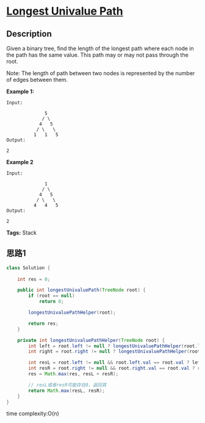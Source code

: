 # [Longest Univalue Path][title]

## Description

Given a binary tree, find the length of the longest path where each node in the path has the same value. This path may or may not pass through the root.

Note: The length of path between two nodes is represented by the number of edges between them.

**Example 1:**

```
Input:

              5
             / \
            4   5
           / \   \
          1   1   5
Output:

2
```

**Example 2**
```
Input:

              1
             / \
            4   5
           / \   \
          4   4   5
Output:

2
```

**Tags:** Stack

## 思路1 

```java
class Solution {
    
    int res = 0;

    public int longestUnivaluePath(TreeNode root) {
        if (root == null)
            return 0;

        longestUnivaluePathHelper(root);

        return res;
    }

    private int longestUnivaluePathHelper(TreeNode root) {
        int left = root.left != null ? longestUnivaluePathHelper(root.left) : 0;
        int right = root.right != null ? longestUnivaluePathHelper(root.right) : 0;

        int resL = root.left != null && root.left.val == root.val ? left + 1 : 0;
        int resR = root.right != null && root.right.val == root.val ? right + 1 : 0;
        res = Math.max(res, resL + resR);

        // resL或者resR可能存在0，返回其
        return Math.max(resL, resR);
    }
}
```
time complexity:O(n)


[title]: https://leetcode.com/problems/longest-univalue-path/